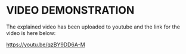 # VIDEO DEMONSTRATION

The explained video has been uploaded to youtube and the link for the video is here below:

https://youtu.be/qzBY9DD6A-M

